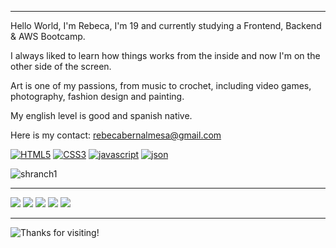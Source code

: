 
---

Hello World, I'm Rebeca, I'm 19 and currently studying a Frontend, Backend & AWS Bootcamp.

I always liked to learn how things works from the inside and now I'm on the other side of the screen.

Art is one of my passions, from music to crochet, including video games, photography, fashion design and painting.

My english level is good and spanish native.

Here is my contact: rebecabernalmesa@gmail.com

<a href='https://github.com/shivamkapasia0' target="_blank"><img alt='HTML5' src='https://img.shields.io/badge/HTML5-100000?style=for-the-badge&logo=HTML5&logoColor=E34F26&labelColor=000000&color=E34F26'/></a>
<a href='https://github.com/shivamkapasia0' target="_blank"><img alt='CSS3' src='https://img.shields.io/badge/CSS3-100000?style=for-the-badge&logo=CSS3&logoColor=1572B6&labelColor=000000&color=1572B6'/></a>
<a href='' target="_blank"><img alt='javascript' src='https://img.shields.io/badge/javascript-100000?style=for-the-badge&logo=javascript&logoColor=F7DF1E&labelColor=000000&color=F7DF1E'/></a>
<a href='https://github.com/shivamkapasia0' target="_blank"><img alt='json' src='https://img.shields.io/badge/json-100000?style=for-the-badge&logo=json&logoColor=A0A0A0&labelColor=black&color=A0A0A0'/></a>

![shranch1](https://github.com/user-attachments/assets/0eb09446-b516-4bd1-9321-f9f308ebe3c4)

---

![](http://github-profile-summary-cards.vercel.app/api/cards/profile-details?username=rebecabernal&theme=jolly)
![](http://github-profile-summary-cards.vercel.app/api/cards/repos-per-language?username=rebecabernal&theme=jolly)
![](http://github-profile-summary-cards.vercel.app/api/cards/most-commit-language?username=rebecabernal&theme=jolly)
![](http://github-profile-summary-cards.vercel.app/api/cards/stats?username=rebecabernal&theme=jolly)
![](http://github-profile-summary-cards.vercel.app/api/cards/productive-time?username=rebecabernal&theme=jolly&utcOffset=8)

---

![Thanks for visiting!](https://github.com/user-attachments/assets/c60514e2-186f-40b1-a8a0-adb38e305329)

